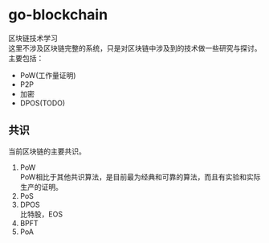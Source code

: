 # go-blockchain
区块链技术学习  
这里不涉及区块链完整的系统，只是对区块链中涉及到的技术做一些研究与探讨。  
主要包括：
+ PoW(工作量证明)  
+ P2P
+ 加密  
+ DPOS(TODO)  

## 共识  
当前区块链的主要共识。
1. PoW  
PoW相比于其他共识算法，是目前最为经典和可靠的算法，而且有实验和实际生产的证明。 
2. PoS  
3. DPOS  
比特股，EOS
4. BPFT  
5. PoA  
